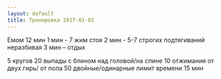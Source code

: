 ```yaml
---
layout: default
title: Тренировка 2017-01-03
---
```


Емом 12 мин
1 мин - 7 жим стоя
2 мин - 5-7 строгих подтягиваний неразбивая
3 мин – отдых

5 кругов
20 выпады с блином над головой/на спине
10 отжимания от двух гирь/ от пола
50 двойные/одинарные
лимит времени 15 мин